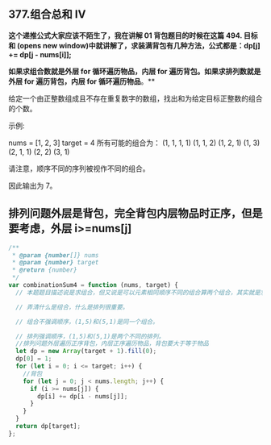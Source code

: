 ## 377.组合总和 IV

**这个递推公式大家应该不陌生了，我在讲解 01 背包题目的时候在这篇 494. 目标和 (opens new window)中就讲解了，求装满背包有几种方法，公式都是：dp[j] += dp[j - nums[i]];**

**如果求组合数就是外层 for 循环遍历物品，内层 for 遍历背包。如果求排列数就是外层 for 遍历背包，内层 for 循环遍历物品**。\*\*

给定一个由正整数组成且不存在重复数字的数组，找出和为给定目标正整数的组合的个数。

示例:

nums = [1, 2, 3]
target = 4
所有可能的组合为： (1, 1, 1, 1) (1, 1, 2) (1, 2, 1) (1, 3) (2, 1, 1) (2, 2) (3, 1)

请注意，顺序不同的序列被视作不同的组合。

因此输出为 7。

## 排列问题外层是背包，完全背包内层物品时正序，但是要考虑，外层 i>=nums[j]

```js
/**
 * @param {number[]} nums
 * @param {number} target
 * @return {number}
 */
var combinationSum4 = function (nums, target) {
  // 本题题目描述说是求组合，但又说是可以元素相同顺序不同的组合算两个组合，其实就是求排列！

  // 弄清什么是组合，什么是排列很重要。

  // 组合不强调顺序，(1,5)和(5,1)是同一个组合。

  // 排列强调顺序，(1,5)和(5,1)是两个不同的排列。
  //排列问题外层遍历正序背包，内层正序遍历物品，背包要大于等于物品
  let dp = new Array(target + 1).fill(0);
  dp[0] = 1;
  for (let i = 0; i <= target; i++) {
    //背包
    for (let j = 0; j < nums.length; j++) {
      if (i >= nums[j]) {
        dp[i] += dp[i - nums[j]];
      }
    }
  }
  return dp[target];
};
```
